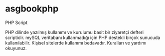 # asgbookphp
PHP Script

PHP dilinde yazılmış kullanımı ve kurulumu basit bir ziyaretçi defteri scriptidir.
mySQL veritabanı kullanmadığı için PHP destekli birçok sunucuda kullanılabilir.
Kişisel sitelerde kullanımı bedavadır. Kuralları ve yardımı okuyunuz.
